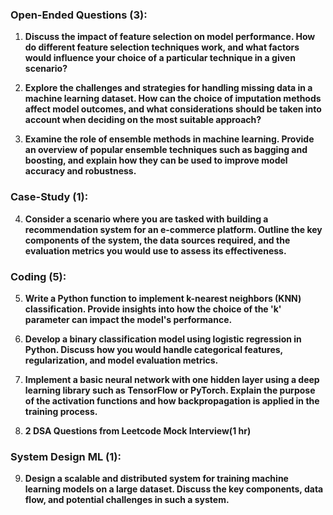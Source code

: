 
### Open-Ended Questions (3):
1. **Discuss the impact of feature selection on model performance. How do different feature selection techniques work, and what factors would influence your choice of a particular technique in a given scenario?**

2. **Explore the challenges and strategies for handling missing data in a machine learning dataset. How can the choice of imputation methods affect model outcomes, and what considerations should be taken into account when deciding on the most suitable approach?**

3. **Examine the role of ensemble methods in machine learning. Provide an overview of popular ensemble techniques such as bagging and boosting, and explain how they can be used to improve model accuracy and robustness.**


### Case-Study (1):
4. **Consider a scenario where you are tasked with building a recommendation system for an e-commerce platform. Outline the key components of the system, the data sources required, and the evaluation metrics you would use to assess its effectiveness.**

### Coding (5):

5. **Write a Python function to implement k-nearest neighbors (KNN) classification. Provide insights into how the choice of the 'k' parameter can impact the model's performance.**

6. **Develop a binary classification model using logistic regression in Python. Discuss how you would handle categorical features, regularization, and model evaluation metrics.**

7. **Implement a basic neural network with one hidden layer using a deep learning library such as TensorFlow or PyTorch. Explain the purpose of the activation functions and how backpropagation is applied in the training process.**

8. **2 DSA Questions from Leetcode Mock Interview(1 hr)**

### System Design ML (1):
9. **Design a scalable and distributed system for training machine learning models on a large dataset. Discuss the key components, data flow, and potential challenges in such a system.**

